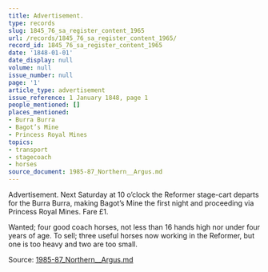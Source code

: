```yaml
---
title: Advertisement.
type: records
slug: 1845_76_sa_register_content_1965
url: /records/1845_76_sa_register_content_1965/
record_id: 1845_76_sa_register_content_1965
date: '1848-01-01'
date_display: null
volume: null
issue_number: null
page: '1'
article_type: advertisement
issue_reference: 1 January 1848, page 1
people_mentioned: []
places_mentioned:
- Burra Burra
- Bagot’s Mine
- Princess Royal Mines
topics:
- transport
- stagecoach
- horses
source_document: 1985-87_Northern__Argus.md
---
```


Advertisement.  Next Saturday at 10 o’clock the Reformer stage-cart departs for the Burra Burra, making Bagot’s Mine the first night and proceeding via Princess Royal Mines.  Fare £1.

Wanted; four good coach horses, not less than 16 hands high nor under four years of age.  To sell; three useful horses now working in the Reformer, but one is too heavy and two are too small.

Source: [1985-87_Northern__Argus.md](/downloads/markdown/1985-87_Northern__Argus.md)
